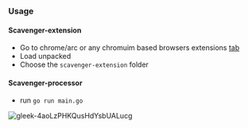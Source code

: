 ### Usage

#### Scavenger-extension
- Go to chrome/arc or any chromuim based browsers extensions [tab](chrome://extensions/)
- Load unpacked
- Choose the `scavenger-extension` folder

#### Scavenger-processor
- run `go run main.go`


![gleek-4aoLzPHKQusHdYsbUALucg](https://github.com/user-attachments/assets/205227b5-f57d-4d83-a601-efe3ac3b8a34)
